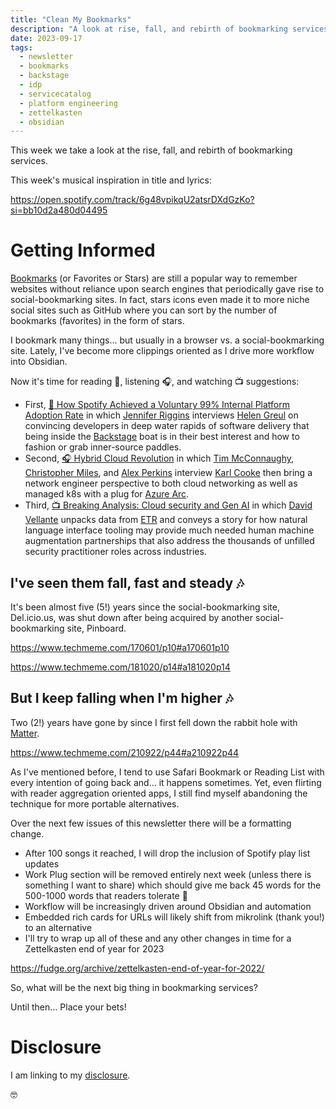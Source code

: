 ```yaml
---
title: "Clean My Bookmarks"
description: "A look at rise, fall, and rebirth of bookmarking services"
date: 2023-09-17
tags: 
  - newsletter
  - bookmarks
  - backstage
  - idp
  - servicecatalog
  - platform engineering
  - zettelkasten
  - obsidian
---
```


This week we take a look at the rise, fall, and rebirth of bookmarking services.

This week's musical inspiration in title and lyrics:

https://open.spotify.com/track/6g48vpikqU2atsrDXdGzKo?si=bb10d2a480d04495

# Getting Informed

[Bookmarks](https://en.wikipedia.org/wiki/Bookmark_(digital)) (or Favorites or Stars) are still a popular way to remember websites without reliance upon search engines that periodically gave rise to social-bookmarking sites. In fact, stars icons even made it to more niche social sites such as GitHub where you can sort by the number of bookmarks (favorites) in the form of stars.

I bookmark many things... but usually in a browser vs. a social-bookmarking site. Lately, I've become more clippings oriented as I drive more workflow into Obsidian.

Now it's time for reading 📖, listening 🎧, and watching 📺 suggestions:

- First, [📖 How Spotify Achieved a Voluntary 99% Internal Platform Adoption Rate](https://thenewstack.io/how-spotify-achieved-a-voluntary-99-internal-platform-adoption-rate/) in which [Jennifer Riggins](https://www.linkedin.com/in/jkriggins/) interviews [Helen Greul](https://www.linkedin.com/in/elenagreul/) on convincing developers in deep water rapids of software delivery that being inside the [Backstage](https://backstage.spotify.com/) boat is in their best interest and how to fashion or grab inner-source paddles.
- Second, [🎧 Hybrid Cloud Revolution](https://www.cables2clouds.com/2129055/13452838-ep-15-hybrid-cloud-revolution-with-azure-mvp-karl-cooke?t=0) in which [Tim McConnaughy](https://www.linkedin.com/in/tmcconnaughy), [Christopher Miles](https://www.linkedin.com/in/christopherleemiles), and [Alex Perkins](https://www.linkedin.com/in/alex-perkins) interview [Karl Cooke](https://www.linkedin.com/in/karlcooke) then bring a network engineer perspective to both cloud networking as well as managed k8s with a plug for [Azure Arc](https://azure.microsoft.com/en-us/products/azure-arc).
- Third, [📺 Breaking Analysis: Cloud security and Gen AI](https://www.youtube.com/watch?v=ZHK2Cz2xZ40) in which [David Vellante](https://www.linkedin.com/in/dvellante/) unpacks data from [ETR](https://etr.ai) and conveys a story for how natural language interface tooling may provide much needed human machine augmentation partnerships that also address the thousands of unfilled security practitioner roles across industries.

## I've seen them fall, fast and steady 🎶

It's been almost five (5!) years since the social-bookmarking site, Del.icio.us, was shut down after being acquired by another social-bookmarking site, Pinboard.

https://www.techmeme.com/170601/p10#a170601p10

https://www.techmeme.com/181020/p14#a181020p14

## But I keep falling when I'm higher 🎶

Two (2!) years have gone by since I first fell down the rabbit hole with [Matter](https://hq.getmatter.com).

https://www.techmeme.com/210922/p44#a210922p44

As I've mentioned before, I tend to use Safari Bookmark or Reading List with every intention of going back and... it happens sometimes. Yet, even flirting with reader aggregation oriented apps, I still find myself abandoning the technique for more portable alternatives.

Over the next few issues of this newsletter there will be a formatting change. 

- After 100 songs it reached, I will drop the inclusion of Spotify play list updates
- Work Plug section will be removed entirely next week (unless there is something I want to share) which should give me back 45 words for the 500-1000 words that readers tolerate 🤣
- Workflow will be increasingly driven around Obsidian and automation
- Embedded rich cards for URLs will likely shift from mikrolink (thank you!) to an alternative
- I'll try to wrap up all of these and any other changes in time for a Zettelkasten end of year for 2023

https://fudge.org/archive/zettelkasten-end-of-year-for-2022/

So, what will be the next big thing in bookmarking services?

Until then… Place your bets!

# Disclosure

I am linking to my [disclosure](https://jaycuthrell.com/disclosure/).

🤓
